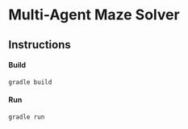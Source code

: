 # Multi-Agent Maze Solver

## Instructions
#### Build
```
gradle build
```

#### Run
```
gradle run
```